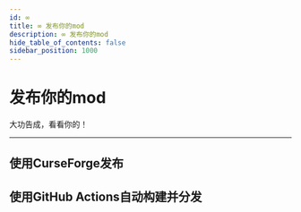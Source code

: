 ```yaml
---
id: ∞
title: ∞ 发布你的mod
description: ∞ 发布你的mod
hide_table_of_contents: false
sidebar_position: 1000
---
```


# 发布你的mod

大功告成，看看你的！

---

## 使用CurseForge发布



## 使用GitHub Actions自动构建并分发
